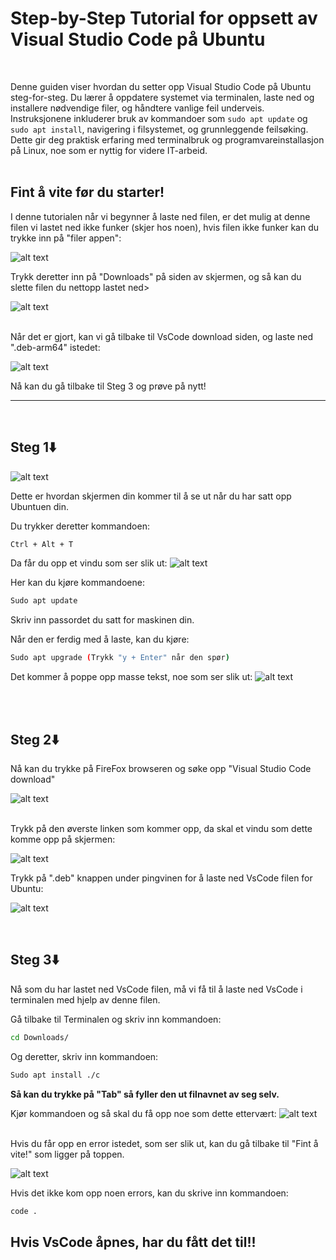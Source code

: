 # Step-by-Step Tutorial for oppsett av Visual Studio Code på Ubuntu

<br>

Denne guiden viser hvordan du setter opp Visual Studio Code på Ubuntu steg-for-steg. Du lærer å oppdatere systemet via terminalen, laste ned og installere nødvendige filer, og håndtere vanlige feil underveis. Instruksjonene inkluderer bruk av kommandoer som `sudo apt update` og `sudo apt install`, navigering i filsystemet, og grunnleggende feilsøking. Dette gir deg praktisk erfaring med terminalbruk og programvareinstallasjon på Linux, noe som er nyttig for videre IT-arbeid.
<br>
<br>

## Fint å vite før du starter!

I denne tutorialen når vi begynner å laste ned filen, er det mulig at denne filen vi lastet ned ikke funker (skjer hos noen), hvis filen ikke funker kan du trykke inn på "filer appen":

![alt text](../Flask-backend-Gunicorn-//Media/bob.png)

Trykk deretter inn på "Downloads" på siden av skjermen, og så kan du slette filen du nettopp lastet ned>

![alt text](../Flask-backend-Gunicorn-//Media/image-8.png)


<br>
Når det er gjort, kan vi gå tilbake til VsCode download siden, og laste ned ".deb-arm64" istedet:

![alt text](<../Flask-backend-Gunicorn-//Media/image (3)-1.png>)

Nå kan du gå tilbake til Steg 3 og prøve på nytt!

<hr>
<br>


## Steg 1⬇️
![alt text](../Flask-backend-Gunicorn-//Media/image.png)

Dette er hvordan skjermen din kommer til å se ut når du har satt opp Ubuntuen din.

Du trykker deretter kommandoen:
```bash
Ctrl + Alt + T
```
Da får du opp et vindu som ser slik ut:
![alt text](../Flask-backend-Gunicorn-//Media/image-2.png)

Her kan du kjøre kommandoene:
```bash
Sudo apt update
```
Skriv inn passordet du satt for maskinen din.



Når den er ferdig med å laste, kan du kjøre:
```bash
Sudo apt upgrade (Trykk "y + Enter" når den spør)
```

Det kommer å poppe opp masse tekst, noe som ser slik ut:
![alt text](../Flask-backend-Gunicorn-//Media/image-3.png)

<br>
<br>

## Steg 2⬇️
Nå kan du trykke på FireFox browseren og søke opp "Visual Studio Code download"

![alt text](../Flask-backend-Gunicorn-//Media/image-4.png)

<br>
Trykk på den øverste linken som kommer opp, da skal et vindu som dette komme opp på skjermen:

![alt text](../Flask-backend-Gunicorn-//Media/image-5.png)
<br>

Trykk på ".deb" knappen under pingvinen for å laste ned VsCode filen for Ubuntu:

![alt text](../Flask-backend-Gunicorn-/Media/image-6.png)

<br>

## Steg 3⬇️
Nå som du har lastet ned VsCode filen, må vi få til å laste ned VsCode i terminalen med hjelp av denne filen.

Gå tilbake til Terminalen og skriv inn kommandoen:
```bash
cd Downloads/
```

Og deretter, skriv inn kommandoen:
```bash
Sudo apt install ./c
```
**Så kan du trykke på "Tab" så fyller den ut filnavnet av seg selv.**

Kjør kommandoen og så skal du få opp noe som dette ettervært:
![alt text](<../Flask-backend-Gunicorn-//Media/image (3)-1.jpg>)

<br>
Hvis du får opp en error istedet, som ser slik ut, kan du gå tilbake til "Fint å vite!" som ligger på toppen. 

![alt text](../Flask-backend-Gunicorn-//Media/image-10.png)

Hvis det ikke kom opp noen errors, kan du skrive inn kommandoen:

```bash
code .
```

##  **Hvis VsCode åpnes, har du fått det til!!**
